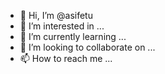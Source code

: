 - 👋 Hi, I’m @asifetu
- 👀 I’m interested in ...
- 🌱 I’m currently learning ...
- 💞️ I’m looking to collaborate on ...
- 📫 How to reach me ...

<!---
asifetu/asifetu is a ✨ special ✨ repository because its `README.md` (this file) appears on your GitHub profile.
You can click the Preview link to take a look at your changes.
--->
